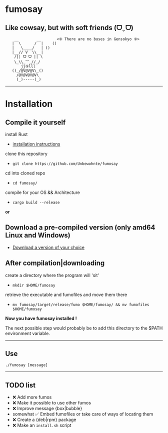 # fumosay
## Like cowsay, but with soft friends (ᗜˬᗜ)
```
    __        __       <⑨ There are no buses in Gensokyo ⑨>
   |  \      /  |    ()
   |   \____/   | ()
   |__// V  \\__|
    /|| ᗜ ᗜ || \
    \_\\_︶_//_/
       jj⑨lll
   ()_/@V@V@V\_()
     /@V@V@V@V\
     (_)-----(_)
```
---

# Installation

## Compile it yourself
install Rust
- [installation instructions](https://www.rust-lang.org/tools/install)

clone this repository
- `git clone https://github.com/Unbewohnte/fumosay`

cd into cloned repo
- `cd fumosay/`

compile for your OS && Architecture
- `cargo build --release`


**or**

## Download a pre-compiled version (only amd64 Linux and Windows)
- [Download a version of your choice](https://github.com/Unbewohnte/fumosay/releases)

## After compilation|downloading

create a directory where the program will 'sit' 
- `mkdir $HOME/fumosay`

retrieve the executable and fumofiles and move them there  
- `mv fumosay/target/release/fumo $HOME/fumosay/ && mv fumofiles $HOME/fumosay`


**Now you have fumosay installed !**

The next possible step would probably be to add this directory to the $PATH environment variable.


---

## Use
```
./fumosay [message]
```

---

## TODO list

- ❌ Add more fumos
- ❌ Make it possible to use other fumos
- ❌ Improve message {box|bubble}
- somewhat ✅ Embed fumofiles or take care of ways of locating them
- ❌ Create a {deb|rpm} package
- ❌ Make an `install.sh` script
